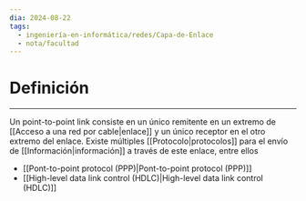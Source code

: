 ```yaml
---
dia: 2024-08-22
tags:
  - ingeniería-en-informática/redes/Capa-de-Enlace
  - nota/facultad
---
```

# Definición
---
Un point-to-point link consiste en un único remitente en un extremo de [[Acceso a una red por cable|enlace]] y un único receptor en el otro extremo del enlace. Existe múltiples [[Protocolo|protocolos]] para el envío de [[Información|información]] a través de este enlace, entre ellos 
* [[Pont-to-point protocol (PPP)|Pont-to-point protocol (PPP)]]
* [[High-level data link control (HDLC)|High-level data link control (HDLC)]]